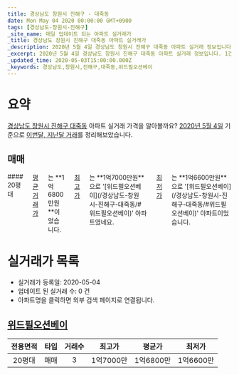 ```yaml
---
title: 경상남도 창원시 진해구 - 대죽동
date: Mon May 04 2020 00:00:00 GMT+0900
tags: [경상남도-창원시-진해구]
_site_name: 매일 업데이트 되는 아파트 실거래가
_title: 경상남도 창원시 진해구 대죽동 아파트 실거래가
_description: 2020년 5월 4일 경상남도 창원시 진해구 대죽동 아파트 실거래 정보입니다. 1건 아파트 정보가 있습니다.
_excerpt: 2020년 5월 4일 경상남도 창원시 진해구 대죽동 아파트 실거래 정보입니다. 1건 아파트 정보가 있습니다.
_updated_time: 2020-05-03T15:00:00.000Z
_keywords: 경상남도,창원시,진해구,대죽동,위드필오션베이
---
```





# 요약
<ins>경상남도 창원시 진해구 대죽동</ins> 아파트 실거래 가격을 알아볼까요? <ins>2020년 5월 4일</ins> 기준으로 <ins>이번달, 지난달 거래</ins>를 정리해보았습니다.

## 매매
<div class="container">
<div class="twelve columns" markdown="1">
#### 20평대
<ins>평균 거래가</ins>는 **1억6800만원**이었습니다. <ins>최고가</ins>는 **1억7000만원**으로 '[위드필오션베이](/경상남도-창원시-진해구-대죽동/#위드필오션베이)' 아파트였네요. <ins>최저가</ins>는 **1억6600만원**으로 '[위드필오션베이](/경상남도-창원시-진해구-대죽동/#위드필오션베이)' 아파트이었습니다.
</div>
</div>



# 실거래가 목록
- 실거래가 등록일: 2020-05-04
- 업데이트 된 실거래 수: 0 건
- 아파트명을 클릭하면 외부 검색 페이지로 연결됩니다.

## [위드필오션베이](#위드필오션베이)

|전용면적|타입|거래수|최고가|평균가|최저가|
|:---:|:---:|:---:|:---:|:---:|:---:|
|20평대|<span class="deal-type-1">매매</span>|3|1억7000만|1억6800만|1억6600만|

<br/>



